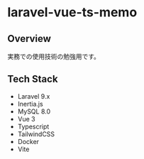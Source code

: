 # laravel-vue-ts-memo

## Overview
実務での使用技術の勉強用です。

## Tech Stack
- Laravel 9.x
- Inertia.js
- MySQL 8.0
- Vue 3
- Typescript
- TailwindCSS
- Docker
- Vite